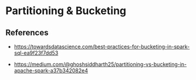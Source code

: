 # Partitioning & Bucketing

## References

- https://towardsdatascience.com/best-practices-for-bucketing-in-spark-sql-ea9f23f7dd53

- https://medium.com/@ghoshsiddharth25/partitioning-vs-bucketing-in-apache-spark-a37b342082e4

